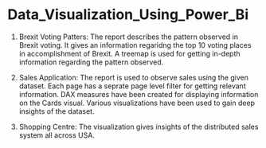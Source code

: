 # Data_Visualization_Using_Power_Bi

1. Brexit Voting Patters: The report describes the pattern observed in Brexit voting. It gives an information regaridng the top 10 voting places in accomplishment of Brexit. A treemap is used for getting in-depth information regarding the pattern observed.

2. Sales Application: The report is used to observe sales using the given dataset. Each page has a seprate page level filter for getting relevant information. DAX measures have been created for displaying information on the Cards visual. Various visualizations have been used to gain deep insights of the dataset.

3. Shopping Centre: The visualization gives insights of the distributed sales system all across USA.
